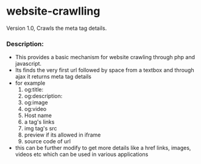 # website-crawlling
Version 1.0, Crawls the meta tag details.

<h3>Description:</h3>
<ul>
<li>This provides a basic mechanism for website crawling through php and javascript. </li>
<li>Its finds the very first url followed by space from a textbox and through ajax it returns meta tag details</li>
<li>for example
<ol>
<li>og:title:</li>
<li>og:description:</li>
<li>og:image</li>
<li>og:video</li>
<li>Host name</li>
<li>a tag's links</li>
<li>img tag's src</li>
<li>preview if its allowed in iframe</li>
<li>source code of url</li>
</ol>
</li>
<li> this can be further modify to get more details like a href links, images, videos etc which can be used in various applications </li>
</ul>
